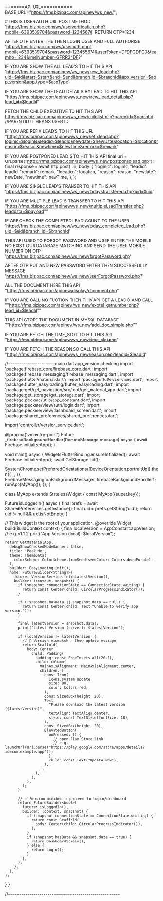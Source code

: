 =======API URL===========
BASE_URL="https://fms.bizipac.com/apinew/ws_new/";

#THIS IS USER AUTH URL
POST METHOD
'https://fms.bizipac.com/ws/userverification.php?mobile=6393539704&password=12345678'
RETURN OTP=1234

AFTER OTP ENTER THE THEN LOGIN USER AND FULL AUTHORISE
'https://fms.bizipac.com/ws/userauth.php?mobile=6393539704&password=123455674&userToken=DFDFGDFGD&teamho=1234&imeiNumber=GFRR34DF?'

IF YOU ARE SHOW THE ALL LEAD'S TO HIT THIS API
'https://fms.bizipac.com/apinew/ws_new/new_lead.php?uid=$uid&start=$start&end=$end&branch_id=$branchId&app_version=$app_version&app_type=$appType'

IF YOU ARE SHOW THE LEAD DETAILS BY LEAD TO HIT THIS API
"https://fms.bizipac.com/apinew/ws_new/new_lead_detail.php?lead_id=$leadId"

FETCH THE CHILD EXECUTIVE TO HIT THIS API
https://fms.bizipac.com/apinew/ws_new/childlist.php?parentid=$parentId //PARENTID IT MEANS USER ID

IF YOU ARE REFIX LEAD'S TO HIT THIS URL
"https://fms.bizipac.com/apinew/ws_new/refixlead.php?loginid=$loginId&leadid=$leadId&newdate=$newDate&location=$location&reason=$reason&newtime=$newTime&remark=$remark"

IF YOU ARE POSTPONED LEAD'S TO HIT THIS API
final uri = Uri.parse("https://fms.bizipac.com/apinew/ws_new/postponedlead.php");
final response = await http.post(
uri,
body: {
"loginid": loginId,
"leadid": leadId,
"remark": remark,
"location": location,
"reason": reason,
"newdate": newDate,
"newtime": newTime,
},
);

IF YOU ARE SINGLE LEAD'S TRANSER TO HIT THIS API
'https://fms.bizipac.com/apinew/ws_new/todaystransfered.php?uid=$uid'

IF YOU ARE MULTIPLE LEAD'S TRANSFER TO HIT THIS API
"https://fms.bizipac.com/apinew/ws_new/multipleLeadTransfer.php?leaddata=$payload""

IF ARE CHECK THE COMPLETED LEAD COUNT TO THE USER
'https://fms.bizipac.com/apinew/ws_new/today_completed_lead.php?uid=$uid&branch_id=$branchId'

THIS API USED TO FORGOT PASSWORD AND USER ENTER THE MOBILE NO EXIST OUR DATABASE MATCHING AND SEND
THE USER MOBILE NUMBER ON OTP
'https://fms.bizipac.com/apinew/ws_new/forgotPassword.php'

AFTER OTP PUT AND NEW PASSWORD ENTER THEN SUCCESSFULLY MESSAGE
'https://fms.bizipac.com/apinew/ws_new/userForgotPassword.php?'

ALL THE DOCUMENT HERE THIS API
"https://fms.bizipac.com/apinew/display/document.php"

IF YOU ARE CALLING FUCTION THEN THIS API GET A LEADID AND CALL
""https://fms.bizipac.com/apinew/ws_new/exotel_getnumber.php?lead_id=$leadId""

THIS API STORE THE DOCUMENT IN MYSQL DATABASE
""https://fms.bizipac.com/apinew/ws_new/add_doc_simple.php""

IF YOU ARE FETCH THE TIME_SLOT TO HIT THIS API
"https://fms.bizipac.com/apinew/ws_new/time_slot.php"

IF YOU ARE FETCH THE REASON SO CALL THIS API
"https://fms.bizipac.com/apinew/ws_new/reason.php?leadid=$leadId"

//------------------------main.dart app_version checking
import 'package:firebase_core/firebase_core.dart';
import 'package:firebase_messaging/firebase_messaging.dart';
import 'package:flutter/material.dart';
import 'package:flutter/services.dart';
import 'package:flutter_easyloading/flutter_easyloading.dart';
import 'package:get/get_navigation/src/root/get_material_app.dart';
import 'package:get_storage/get_storage.dart';
import 'package:peckme/utils/app_constant.dart';
import 'package:peckme/view/auth/login.dart';
import 'package:peckme/view/dashboard_screen.dart';
import 'package:shared_preferences/shared_preferences.dart';

import 'controller/version_service.dart';

@pragma('vm:entry-point')
Future<void> _firebaseBackgroundHandler(RemoteMessage message) async {
await Firebase.initializeApp();
}

void main() async {
WidgetsFlutterBinding.ensureInitialized();
await Firebase.initializeApp();
await GetStorage.init();

SystemChrome.setPreferredOrientations([DeviceOrientation.portraitUp]).then((
_,
) {
FirebaseMessaging.onBackgroundMessage(_firebaseBackgroundHandler);
runApp(MyApp());
});
}

class MyApp extends StatelessWidget {
const MyApp({super.key});

Future<bool> isLoggedIn() async {
final prefs = await SharedPreferences.getInstance();
final uid = prefs.getString('uid');
return uid != null && uid.isNotEmpty;
}

// This widget is the root of your application.
@override
Widget build(BuildContext context) {
final localVersion = AppConstant.appVersion; // e.g. v1.1.2
print("App Version (local): $localVersion");

    return GetMaterialApp(
      debugShowCheckedModeBanner: false,
      title: 'Peak Me',
      theme: ThemeData(
        colorScheme: ColorScheme.fromSeed(seedColor: Colors.deepPurple),
      ),
      builder: EasyLoading.init(),
      home: FutureBuilder<String?>(
        future: VersionService.fetchLatestVersion(),
        builder: (context, snapshot) {
          if (snapshot.connectionState == ConnectionState.waiting) {
            return const Center(child: CircularProgressIndicator());
          }

          if (!snapshot.hasData || snapshot.data == null) {
            return const Center(child: Text("Unable to verify app version."));
          }

          final latestVersion = snapshot.data!;
          print("Latest Version (server): $latestVersion");

          if (localVersion != latestVersion) {
            // 🔴 Version mismatch → Show update message
            return Scaffold(
              body: Center(
                child: Padding(
                  padding: const EdgeInsets.all(20.0),
                  child: Column(
                    mainAxisAlignment: MainAxisAlignment.center,
                    children: [
                      const Icon(
                        Icons.system_update,
                        size: 80,
                        color: Colors.red,
                      ),
                      const SizedBox(height: 20),
                      Text(
                        "Please download the latest version ($latestVersion)",
                        textAlign: TextAlign.center,
                        style: const TextStyle(fontSize: 18),
                      ),
                      const SizedBox(height: 20),
                      ElevatedButton(
                        onPressed: () {
                          // open Play Store link
                          // e.g. launchUrl(Uri.parse("https://play.google.com/store/apps/details?id=com.example.app"));
                        },
                        child: const Text("Update Now"),
                      ),
                    ],
                  ),
                ),
              ),
            );
          }

          // ✅ Version matched → proceed to login/dashboard
          return FutureBuilder<bool>(
            future: isLoggedIn(),
            builder: (context, snapshot) {
              if (snapshot.connectionState == ConnectionState.waiting) {
                return const Scaffold(
                  body: Center(child: CircularProgressIndicator()),
                );
              }
              if (snapshot.hasData && snapshot.data == true) {
                return DashboardScreen();
              } else {
                return Login();
              }
            },
          );
        },
      ),
    );

}
}

//---------------------------------------------------------







